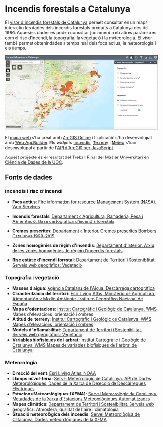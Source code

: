# Incendis forestals a Catalunya



El [visor d'incendis forestals de Catalunya]((https://storage.googleapis.com/incendis/index.html)) permet consultar en un mapa interactiu les dades dels incendis forestals produïts a Catalunya des del 1986. Aquestes dades es poden consultar juntament amb altres paràmetres com el risc d'incendi, la topografia, la vegetació i la meteorologia.
El visor també permet obtenir dades a temps real dels focs actius, la meteorologia i els llamps.

[![Imatge del visor d'incendis forestals](./images/Visor.png)](https://storage.googleapis.com/incendis/index.html)

El [mapa web](https://www.arcgis.com/home/webmap/viewer.html?webmap=52430fa6fb14425cad22888102aaf712) s'ha creat amb [ArcGIS Online](https://www.arcgis.com/) i l'aplicació s'ha desenvolupat amb [Web AppBuilder](https://developers.arcgis.com/web-appbuilder/). Els *widgets* [Incendis](https://github.com/vboix2/Incendis-forestals/tree/master/widgets/Incendis), [Terreny](https://github.com/vboix2/Incendis-forestals/tree/master/widgets/Terreny) i [Meteo](https://github.com/vboix2/Meteo) s'han desenvolupat a partir de l'[API d'ArcGIS per JavaScript](https://developers.arcgis.com/javascript/3/).

Aquest projecte és el resultat del Treball Final del [Màster Universitari en Ciència de Dades de la UOC](https://estudis.uoc.edu/ca/masters-universitaris/data-science/presentacio).



## Fonts de dades

### Incendis i risc d'incendi

* **Focs actius**: [Fire information for resource Management System (NASA). Web Services](https://firms.modaps.eosdis.nasa.gov/web-services/)

* **Incendis forestals**: [Departament d'Agricultura, Ramaderia, Pesa i Alimentació. Base cartogràfica d'incendis forestals](http://agricultura.gencat.cat/ca/serveis/cartografia-sig/bases-cartografiques/boscos/incendis-forestals/incendis-forestals-format-shp/)
* **Cremes prescrites**: [Departament d'Interior. Cremes prescrites Bombers Catalunya 1998-2015](https://analisi.transparenciacatalunya.cat/Medi-Ambient/Cremes-Prescrites-Bombers-Catalunya-1998-2015/k2qh-v6rz)
* **Zones homogènies de règim d'incendis**: [Departament d'Interior. Arxiu de les zones homogènies de règim d'incendis forestals](https://interior.gencat.cat/ca/serveis/informacio-geografica/bases-cartografiques/zones-homogenies-de-regim-dincendis-forestals/)
* **Risc estàtic d'incendi forestal**: [Departament de Territori i Sostenibilitat. Serveis web geogràfics: Vegetació](http://territori.gencat.cat/ca/01_departament/12_cartografia_i_toponimia/serveis_web_geografics/#bloc17)


### Topografia i vegetació

* **Masses d'aigua**: [Agència Catalana de l'Aigua. Descàrrega cartogràfica](http://aca.gencat.cat/ca/laigua/consulta-de-dades/descarrega-cartografica/)
* **Caracterització del territori**: [Esri Living Atlas, Ministerio de Agricultura, Alimentación y Medio Ambiente, Instituto Geográfico Nacional de España](https://services1.arcgis.com/nCKYwcSONQTkPA4K/arcgis/rest/services/TeselaEspana_WFL1/FeatureServer/0)
* **Mapa d'orientacions**: [Institut Cartogràfic i Geològic de Catalunya. WMS Mapes d'elevacions, orientació i ombres](https://www.icgc.cat/Administracio-i-empresa/Serveis/Geoinformacio-en-linia-Geoserveis/WMS-i-WCS-Elevacions/WMS-Mapes-d-elevacions-orientacio-i-ombres)
* **Altitud del terreny**: [Institut Cartogràfic i Geològic de Catalunya. WMS Mapes d'elevacions, orientació i ombres](https://www.icgc.cat/Administracio-i-empresa/Serveis/Geoinformacio-en-linia-Geoserveis/WMS-i-WCS-Elevacions/WMS-Mapes-d-elevacions-orientacio-i-ombres)
* **Models d'inflamabilitat**: [Departament de Territori i Sostenibilitat. Serveis web geogràfics: Vegetació](http://territori.gencat.cat/ca/01_departament/12_cartografia_i_toponimia/serveis_web_geografics/#bloc17)
* **Variables biofísiques de l'arbrat**: [Institut Cartogràfic i Geològic de Catalunya. WMS Mapes de variables biofísiques de l'arbrat de Catalunya](https://www.icgc.cat/Administracio-i-empresa/Serveis/Geoinformacio-en-linia-Geoserveis/WMS-Vegetacio/WMS-Mapes-de-variables-biofisiques-de-l-arbrat-de-Catalunya)

### Meteorologia

* **Direcció del vent**: [Esri Living Atlas, NOAA](https://services9.arcgis.com/RHVPKKiFTONKtxq3/arcgis/rest/services/NOAA_METAR_current_wind_speed_direction_v1/FeatureServer)
* **Llamps núvol-terra**: [Servei Meteorològic de Catalunya. API de Dades Meteorològiques, Dades de la Xarxa de Detecció de Descàrregues Elèctriques](https://apidocs.meteocat.gencat.cat/)
* **Estacions Meteorològiques (XEMA)**: [Servei Meteorològic de Catalunya. Metadades de la Xarxa d'Estacions Meteorològiques Automatitzades](https://analisi.transparenciacatalunya.cat/Medi-Ambient/Metadades-estacions-meteorol-giques-autom-tiques/yqwd-vj5e/data)
* **Mapes climàtics**: [Departament de Territori i Sostenibilitat. Serveis web geogràfics: Atmosfera, qualitat de l'aire i climatologia](http://territori.gencat.cat/ca/01_departament/12_cartografia_i_toponimia/serveis_web_geografics/#bloc2)
* **Situació meteorològica dels incendis**: [Servei Meteorològica de Catalunya. Dades meteorològiques de la XEMA](https://analisi.transparenciacatalunya.cat/Medi-Ambient/Dades-meteorol-giques-de-la-XEMA/nzvn-apee/data)






